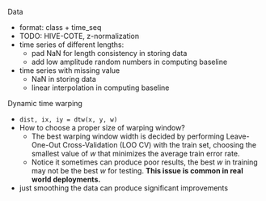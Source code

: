 Data
* format: class + time_seq
* TODO: HIVE-COTE, z-normalization
* time series of different lengths:
  * pad NaN for length consistency in storing data
  * add low amplitude random numbers in computing baseline
* time series with missing value
  * NaN in storing data
  * linear interpolation in computing baseline

Dynamic time warping
* `dist, ix, iy = dtw(x, y, w)`
* How to choose a proper size of warping window?
  * The best warping window width is decided by performing Leave-One-Out Cross-Validation (LOO CV) with the train set, choosing the smallest value of $w$ that minimizes the average train error rate.
  * Notice it sometimes can produce poor results, the best $w$ in training may not be the best $w$ for testing. **This issue is common in real world deployments.**
* just smoothing the data can produce significant improvements